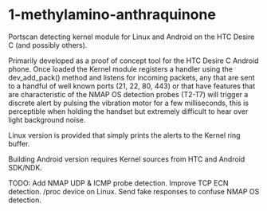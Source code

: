 1-methylamino-anthraquinone
===========================

Portscan detecting kernel module for Linux and Android on the HTC Desire C (and possibly others). 

Primarily developed as a proof of concept tool for the HTC Desire C Android phone. Once loaded the Kernel module registers a handler using the dev_add_pack() method and listens for incoming packets, any that are sent to a handful of well known ports (21, 22, 80, 443) or that have features that are characteristic of the NMAP OS detection probes (T2-T7) will trigger a discrete alert by pulsing the vibration motor for a few milliseconds, this is perceptible when holding the handset but extremely difficult to hear over light background noise. 

Linux version is provided that simply prints the alerts to the Kernel ring buffer. 

Building Android version requires Kernel sources from HTC and Android SDK/NDK.

TODO: Add NMAP UDP & ICMP probe detection. Improve TCP ECN detection. /proc device on Linux. Send fake responses to confuse NMAP OS detection. 
